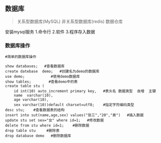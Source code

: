 ## 数据库

> 关系型数据库(MySQL)          非关系型数据库(redis)          数据仓库

安装mysql服务      1.命令行  2.软件   3.程序存入数据

### 数据库操作

```mysql
#简单的数据库操作

show databases;   #查看数据库
create datebase  demo;   #创建名为demo的数据库
use demo;            #使用demo数据库
show tables;        #查看demo中的表
create table stu (
    id int(10) auto_increment primary key,   #表头名 数据类型  自增  主键
    name  varchar(10),
    age varchar(10),
    sex varchar(10))default charset=utf8;    #指定字符编码类型
desc stu;    #查看数据表的结构
insert into sut(name,age,sex) values("张三","20","男")   #插入数据
update stu set sex="女" where id=1;   #修改数据
delete from stu where id=1;    #删除数据
drop table stu     #删除表
drop database demo   #删除数据库
```

